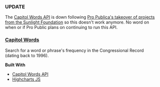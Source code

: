 ### **UPDATE**
The [Capitol Words API](http://sunlightlabs.github.io/Capitol-Words/) is down following [Pro Publica's takeover of projects from the Sunlight Foundation](https://www.propublica.org/article/taking-cues-and-some-projects-from-sunlight-labs) so this doesn't work anymore. No word on when or if Pro Public plans on continuing to run this API.

### [Capitol Words](http://laminesissoko.com/capitolwords/)
Search for a word or phrase's frequency in the Congressional Record (dating back to 1996).


**Built With**
* [Capitol Words API](http://sunlightlabs.github.io/Capitol-Words/)
* [Highcharts JS](http://www.highcharts.com/products/highcharts)
